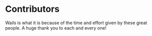 # Contributors

Wails is what it is because of the time and effort given by these great people. A huge thank you to each and every one!
